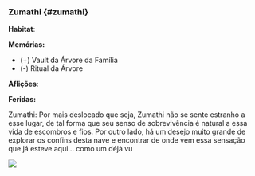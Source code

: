 ### Zumathi {#zumathi}

**Habitat**: 

**Memórias:**
- (+) Vault da Árvore da Família
- (-) Ritual da Árvore

**Aflições**:


**Feridas:**


Zumathi: Por mais deslocado que seja, Zumathi não se sente estranho a esse lugar, de tal forma que seu senso de sobrevivência é natural a essa vida de escombros e fios. Por outro lado, há um desejo muito grande de explorar os confins desta nave e encontrar de onde vem essa sensação que já esteve aqui... como um déjà vu

![](https://i.imgur.com/tFiTAkw.png)
